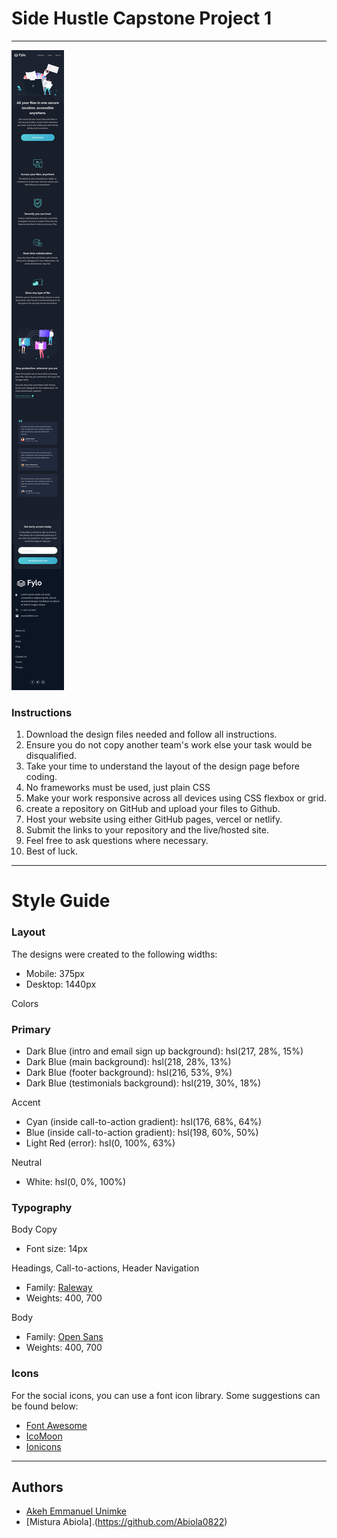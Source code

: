 # Side Hustle Capstone Project 1
---
![alt text](images/download.jfif)
### Instructions
1.  Download the design files needed and follow all instructions.
1. Ensure you do not copy another team's work else your task would be disqualified.
1. Take your time to understand the layout of the design page before coding.
1. No frameworks must be used, just plain CSS 
1. Make your work responsive across all devices using CSS flexbox or grid.
1. create a repository on GitHub and upload your files to Github.
1. Host your website using either GitHub pages, vercel or netlify.
1. Submit the links to your repository and the live/hosted site.
1. Feel free to ask questions where necessary.
1.  Best of luck.
---
# Style Guide
### Layout
The designs were created to the following widths:
- Mobile: 375px
- Desktop: 1440px

Colors

### Primary
- Dark Blue (intro and email sign up background): hsl(217, 28%, 15%)
- Dark Blue (main background): hsl(218, 28%, 13%)
- Dark Blue (footer background): hsl(216, 53%, 9%)
- Dark Blue (testimonials background): hsl(219, 30%, 18%)

Accent
- Cyan (inside call-to-action gradient): hsl(176, 68%, 64%)
- Blue (inside call-to-action gradient): hsl(198, 60%, 50%)
- Light Red (error): hsl(0, 100%, 63%)

Neutral
- White: hsl(0, 0%, 100%)

### Typography

Body Copy
- Font size: 14px

Headings, Call-to-actions, Header Navigation
- Family: [Raleway](https://fonts.google.com/specimen/Raleway)
- Weights: 400, 700

 Body
- Family: [Open Sans](https://fonts.google.com/specimen/Open+Sans)
- Weights: 400, 700

### Icons
For the social icons, you can use a font icon library. Some suggestions can be found below:
- [Font Awesome](https://fontawesome.com/)
- [IcoMoon](https://icomoon.io/)
- [Ionicons](https://ionicons.com/)
---
## Authors
- [Akeh Emmanuel Unimke](https://github.com/Akeh9ja)
- [Mistura Abiola].(https://github.com/Abiola0822)
